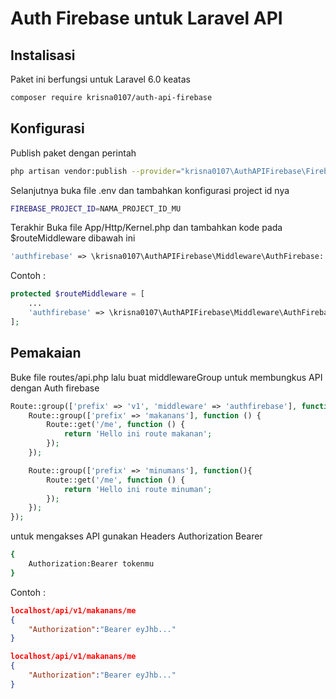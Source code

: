 ﻿# Auth Firebase untuk Laravel API
## Instalisasi

Paket ini berfungsi untuk Laravel 6.0 keatas
```bash
composer require krisna0107/auth-api-firebase
```

## Konfigurasi

Publish paket dengan perintah
```bash
php artisan vendor:publish --provider="krisna0107\AuthAPIFirebase\FirebaseAuthProvider"
```
Selanjutnya buka file .env dan tambahkan konfigurasi project id nya
```bash
FIREBASE_PROJECT_ID=NAMA_PROJECT_ID_MU 
```
Terakhir Buka file App/Http/Kernel.php dan tambahkan kode pada $routeMiddleware dibawah ini
```php
'authfirebase' => \krisna0107\AuthAPIFirebase\Middleware\AuthFirebase::class,
```
Contoh :
```php
protected $routeMiddleware = [
    ...
    'authfirebase' => \krisna0107\AuthAPIFirebase\Middleware\AuthFirebase::class,
];
```

## Pemakaian
Buke file routes/api.php lalu buat middlewareGroup untuk membungkus API dengan Auth firebase
```php
Route::group(['prefix' => 'v1', 'middleware' => 'authfirebase'], function(){ // prefix v1 ini routeGroup untuk membungkus Api dengan Auth firebase
    Route::group(['prefix' => 'makanans'], function () {
        Route::get('/me', function () {
            return 'Hello ini route makanan';
        });
    });

    Route::group(['prefix' => 'minumans'], function(){
        Route::get('/me', function () {
            return 'Hello ini route minuman';
        });
    });
});
```
untuk mengakses API gunakan Headers Authorization Bearer
```bash
{
    Authorization:Bearer tokenmu
}    
```

Contoh : 
```json
localhost/api/v1/makanans/me
{
    "Authorization":"Bearer eyJhb..."
}
```
```json
localhost/api/v1/makanans/me
{
    "Authorization":"Bearer eyJhb..."
}
```
